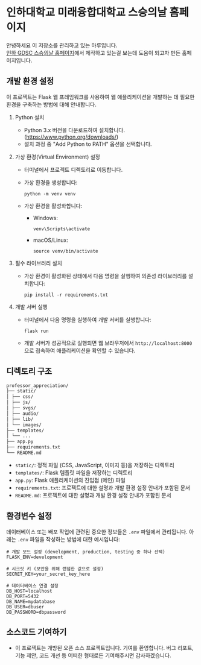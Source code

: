 # 인하대학교 미래융합대학교 스승의날 홈페이지

안녕하세요 이 저장소를 관리하고 있는 마루입니다.  
[인하 GDSC 스승의날 홈페이지](https://github.com/gdscinha/2023_teacher-s_day/)에서 제작하고 있는걸 보는데 도움이 되고자 만든 홈페이지입니다.

## 개발 환경 설정

이 프로젝트는 Flask 웹 프레임워크를 사용하여 웹 애플리케이션을 개발하는 데 필요한 환경을 구축하는 방법에 대해 안내합니다.

1. Python 설치

   - Python 3.x 버전을 다운로드하여 설치합니다. (https://www.python.org/downloads/)
   - 설치 과정 중 "Add Python to PATH" 옵션을 선택합니다.

2. 가상 환경(Virtual Environment) 설정

   - 터미널에서 프로젝트 디렉토리로 이동합니다.
   - 가상 환경을 생성합니다:
     ```
     python -m venv venv
     ```
   - 가상 환경을 활성화합니다:

     - Windows:
       ```
       venv\Scripts\activate
       ```

     - macOS/Linux:
       ```
       source venv/bin/activate
       ```

3. 필수 라이브러리 설치

   - 가상 환경이 활성화된 상태에서 다음 명령을 실행하여 의존성 라이브러리를 설치합니다:
     ```
     pip install -r requirements.txt
     ```

4. 개발 서버 실행

   - 터미널에서 다음 명령을 실행하여 개발 서버를 실행합니다:
     ```
     flask run
     ```
   - 개발 서버가 성공적으로 실행되면 웹 브라우저에서 `http://localhost:8000`으로 접속하여 애플리케이션을 확인할 수 있습니다.

## 디렉토리 구조

``` txt
professor_appreciation/
├── static/
│ ├── css/
│ ├── js/
│ ├── svgs/
│ ├── audio/
│ ├── lib/
│ └── images/
├── templates/
│ └── ...
├── app.py
├── requirements.txt
└── README.md
```

- `static/`: 정적 파일 (CSS, JavaScript, 이미지 등)을 저장하는 디렉토리
- `templates/`: Flask 템플릿 파일을 저장하는 디렉토리
- `app.py`: Flask 애플리케이션의 진입점 (메인) 파일
- `requirements.txt`: 프로젝트에 대한 설명과 개발 환경 설정 안내가 포함된 문서
- `README.md`: 프로젝트에 대한 설명과 개발 환경 설정 안내가 포함된 문서

## 환경변수 설정

데이터베이스 또는 배포 작업에 관련된 중요한 정보들은 `.env` 파일에서 관리됩니다. 아래는 `.env` 파일을 작성하는 방법에 대한 예시입니다:

``` .env
# 개발 모드 설정 (development, production, testing 중 하나 선택)
FLASK_ENV=development

# 시크릿 키 (보안을 위해 랜덤한 값으로 설정)
SECRET_KEY=your_secret_key_here

# 데이터베이스 연결 설정
DB_HOST=localhost
DB_PORT=5432
DB_NAME=mydatabase
DB_USER=dbuser
DB_PASSWORD=dbpassword
```

## 소스코드 기여하기

- 이 프로젝트는 개방된 오픈 소스 프로젝트입니다. 기여를 환영합니다. 버그 리포트, 기능 제안, 코드 개선 등 어떠한 형태로든 기여해주시면 감사하겠습니다.
